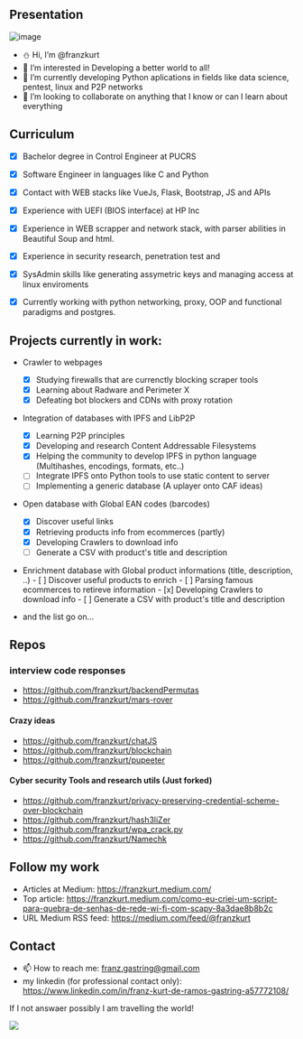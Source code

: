 ## Presentation
![image](https://user-images.githubusercontent.com/18050892/178729036-c6fce6f6-e40b-4a9c-bbf5-72f46d7f0585.png)

- :snowman: Hi, I’m @franzkurt
- 👀 I’m interested in Developing a better world to all!
- 🌱 I’m currently developing Python aplications in fields like data science, pentest, linux and P2P networks
- 💞️ I’m looking to collaborate on anything that I know or can I learn about everything

## Curriculum
- [x] Bachelor degree in Control Engineer at PUCRS
- [x] Software Engineer in languages like C and Python
- [x] Contact with WEB stacks like VueJs, Flask, Bootstrap, JS and APIs

- [x] Experience with UEFI (BIOS interface) at HP Inc
- [x] Experience in WEB scrapper and network stack, with parser abilities in Beautiful Soup and html.
- [x] Experience in security research, penetration test and 
- [x] SysAdmin skills like generating assymetric keys and managing access at linux enviroments
- [x] Currently working with python networking, proxy, OOP and functional paradigms and postgres.

## Projects currently in work:
  - Crawler to webpages
    - [x] Studying firewalls that are currenctly blocking scraper tools
    - [x] Learning about Radware and Perimeter X
    - [x] Defeating bot blockers and CDNs with proxy rotation
 
  - Integration of databases with IPFS and LibP2P
    - [x] Learning P2P principles 
    - [x] Developing and research Content Addressable Filesystems
    - [x] Helping the community to develop IPFS in python language (Multihashes, encodings, formats, etc..)
    - [ ] Integrate IPFS onto Python tools to use static content to server
    - [ ] Implementing a generic database (A uplayer onto CAF ideas)

  - Open database with Global EAN codes (barcodes) 
    - [x] Discover useful links
    - [x] Retrieving products info from ecommerces (partly)
    - [x] Developing Crawlers to download info
    - [ ] Generate a CSV with product's title and description
  
   - Enrichment database with Global product informations (title, description, ..) 
    - [ ] Discover useful products to enrich
    - [ ] Parsing famous ecommerces to retireve information
    - [x] Developing Crawlers to download info
    - [ ] Generate a CSV with product's title and description
   
  - and the list go on...

## Repos
  ### interview code responses
  - https://github.com/franzkurt/backendPermutas
  - https://github.com/franzkurt/mars-rover
  
  #### Crazy ideas
  - https://github.com/franzkurt/chatJS
  - https://github.com/franzkurt/blockchain
  - https://github.com/franzkurt/pupeeter
  
  #### Cyber security Tools and research utils (Just forked)
  - https://github.com/franzkurt/privacy-preserving-credential-scheme-over-blockchain
  - https://github.com/franzkurt/hash3liZer
  - https://github.com/franzkurt/wpa_crack.py
  - https://github.com/franzkurt/Namechk

## Follow my work 
  - Articles at Medium: https://franzkurt.medium.com/
  - Top article: https://franzkurt.medium.com/como-eu-criei-um-script-para-quebra-de-senhas-de-rede-wi-fi-com-scapy-8a3dae8b8b2c
  - URL Medium RSS feed: https://medium.com/feed/@franzkurt

## Contact
- 📫 How to reach me: franz.gastring@gmail.com
- my linkedin (for professional contact only): https://www.linkedin.com/in/franz-kurt-de-ramos-gastring-a57772108/

If I not answaer possibly I am travelling the world!

![](https://i.pinimg.com/originals/08/c3/ab/08c3ab0fbe309704d464de613ca024d5.jpg)
